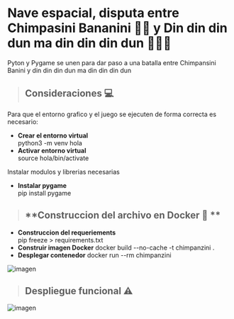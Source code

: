 # **Nave espacial, disputa entre Chimpasini Bananini 🍌🐒 y Din din din dun ma din din din dun 🍊💪🏻**
Pyton y Pygame se unen para dar paso a una batalla entre Chimpansini Banini y din din din dun ma din din din dun 

> ## **Consideraciones** 💻
Para que el entorno grafico y el juego se ejecuten de forma correcta es necesario:
* **Crear el entorno virtual** <br>
python3 -m venv hola <br>
* **Activar entorno virtual** <br>
source hola/bin/activate <br>

Instalar modulos y librerias necesarias
* **Instalar pygame** <br>
pip install pygame <br>

> ## **Construccion del archivo en Docker 🐋 **
* **Construccion del requeriements** <br>
pip freeze > requirements.txt
*  **Construir imagen Docker**
docker build --no-cache -t chimpanzini .
* **Desplegar contenedor**
docker run --rm chimpanzini

![imagen](https://github.com/user-attachments/assets/26e6957b-2ba8-434f-a960-89f73d74df9a)

> ## Despliegue funcional ⚠️

![imagen](https://github.com/user-attachments/assets/51008b9b-507e-4db6-9d48-019031199167)
